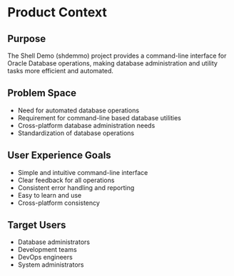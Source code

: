 # Product Context

## Purpose
The Shell Demo (shdemmo) project provides a command-line interface for Oracle Database operations, making database administration and utility tasks more efficient and automated.

## Problem Space
- Need for automated database operations
- Requirement for command-line based database utilities
- Cross-platform database administration needs
- Standardization of database operations

## User Experience Goals
- Simple and intuitive command-line interface
- Clear feedback for all operations
- Consistent error handling and reporting
- Easy to learn and use
- Cross-platform consistency

## Target Users
- Database administrators
- Development teams
- DevOps engineers
- System administrators